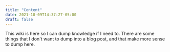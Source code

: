```yaml
---
title: "Content"
date: 2021-10-09T14:37:27-05:00
draft: false
---
```


This wiki is here so I can dump knowledge if I need to. There are some things that I don't want to dump into a blog post, and that make more sense to dump here.
